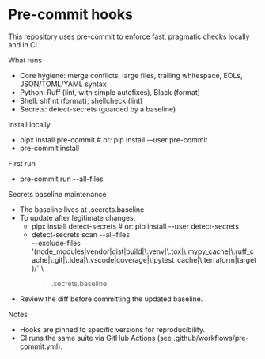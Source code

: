 Pre-commit hooks
=================

This repository uses pre-commit to enforce fast, pragmatic checks locally and in CI.

What runs
- Core hygiene: merge conflicts, large files, trailing whitespace, EOLs, JSON/TOML/YAML syntax
- Python: Ruff (lint, with simple autofixes), Black (format)
- Shell: shfmt (format), shellcheck (lint)
- Secrets: detect-secrets (guarded by a baseline)

Install locally
- pipx install pre-commit    # or: pip install --user pre-commit
- pre-commit install

First run
- pre-commit run --all-files

Secrets baseline maintenance
- The baseline lives at .secrets.baseline
- To update after legitimate changes:
  - pipx install detect-secrets  # or: pip install --user detect-secrets
  - detect-secrets scan --all-files \
      --exclude-files '(node_modules|vendor|dist|build|\\.venv|\\.tox|\\.mypy_cache|\\.ruff_cache|\\.git|\\.idea|\\.vscode|coverage|\\.pytest_cache|\\.terraform|target)/' \
      > .secrets.baseline
- Review the diff before committing the updated baseline.

Notes
- Hooks are pinned to specific versions for reproducibility.
- CI runs the same suite via GitHub Actions (see .github/workflows/pre-commit.yml).

